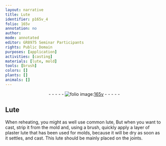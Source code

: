 ```yaml
---
layout: narrative
title: Lute
identifier: p165v_4
folio: 165v
annotation: no
author:
mode: annotated
editor: GR8975 Seminar Participants
rights: Public Domain
purposes: [application]
activities: [casting]
materials: [lute, mold]
tools: [brush]
colors: []
plants: []
animals: []
---
```


 <div class="folio" align="center">- - - - - <a href="http://gallica.bnf.fr/ark:/12148/btv1b10500001g/f336.image" target="_blank"><img src="https://cu-mkp.github.io/GR8975-edition/assets/photo-icon.png" alt="folio image: " style="display:inline-block; margin-bottom:-3px;"/>165v</a> - - - - - </div> <span class="activity"></span> 

## Lute

 
When reheating, you might as well use common <span class="material">lute</span>, But when you want to cast, strip it from the <span class="material">mold</span> and, using a <span class="tool">brush</span>, quickly apply a layer of plaster <span class="material">lute</span> that has been used for molds, because it will be dry as soon as it settles, and cast. This <span class="material">lute</span> should be mainly placed on the joints.
 